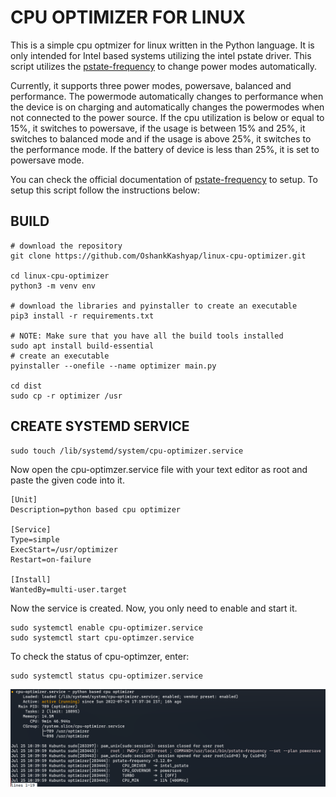# CPU OPTIMIZER FOR LINUX
This is a simple cpu optmizer for linux written in the Python language. It is only intended for Intel based systems utilizing the intel pstate driver. This script utilizes the [pstate-frequency](https://github.com/pyamsoft/pstate-frequency) to change power modes automatically.

Currently, it supports three power modes, powersave, balanced and performance. The powermode automatically changes to performance when the device is on charging and automatically changes the powermodes when not connected to the power source. If the cpu utilization is below or equal to 15%, it switches to powersave, if the usage is between 15% and 25%, it switches to balanced mode and if the usage is above 25%, it switches to the performance mode. If the battery of device is less than 25%, it is set to powersave mode.

You can check the official documentation of [pstate-frequency](https://github.com/pyamsoft/pstate-frequency) to setup. To setup this script follow the instructions below:

## BUILD
```
# download the repository
git clone https://github.com/OshankKashyap/linux-cpu-optimizer.git

cd linux-cpu-optimizer
python3 -m venv env

# download the libraries and pyinstaller to create an executable
pip3 install -r requirements.txt

# NOTE: Make sure that you have all the build tools installed
sudo apt install build-essential 
# create an executable
pyinstaller --onefile --name optimizer main.py

cd dist
sudo cp -r optimizer /usr
```

## CREATE SYSTEMD SERVICE
```
sudo touch /lib/systemd/system/cpu-optimizer.service
```

Now open the cpu-optimzer.service file with your text editor as root and paste the given code into it.
```
[Unit]
Description=python based cpu optimizer

[Service]
Type=simple
ExecStart=/usr/optimizer
Restart=on-failure

[Install]
WantedBy=multi-user.target
```

Now the service is created. Now, you only need to enable and start it.
```
sudo systemctl enable cpu-optimizer.service
sudo systemctl start cpu-optimzer.service
```

To check the status of cpu-optimzer, enter:
```
sudo systemctl status cpu-optimizer.service
```
![plot](assets/images/service-status.png)